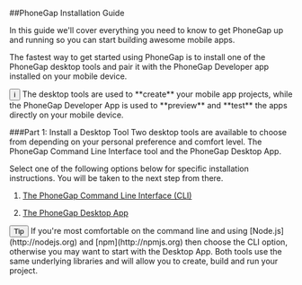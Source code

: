 <link href="../css/styles.css" rel="stylesheet">
<link href="../css/bootstrap.css" rel="stylesheet">

##PhoneGap Installation Guide

In this guide we'll cover everything you need to know to get PhoneGap up and running so you can start building awesome mobile apps. 

The fastest way to get started using PhoneGap is to install one of the PhoneGap desktop tools and pair it with the PhoneGap Developer app installed on your mobile device.  

<div class="callout callout-info"><button class="btn-info">i</button> The desktop tools are used to **create** your mobile app projects, while the PhoneGap Developer App is used to **preview** and **test** the apps directly on your mobile device. </div>

###Part 1: Install a Desktop Tool
Two desktop tools are available to choose from depending on your personal preference and comfort level. The PhoneGap Command Line Interface tool and the PhoneGap Desktop App. 

Select one of the following options below for specific installation instructions.  You will be taken to the next step from there. 

1. [The PhoneGap Command Line Interface (CLI)](cli-install.html)

2. [The PhoneGap Desktop App](desktop-install.html)


<div class="callout callout-help"> <button class="btn-help">Tip</button> If you're most comfortable on the command line and using [Node.js](http://nodejs.org) and [npm](http://npmjs.org) then choose the CLI option, otherwise you may want to start with the Desktop App. Both tools use the same underlying libraries and will allow you to create, build and run your project. </div>





